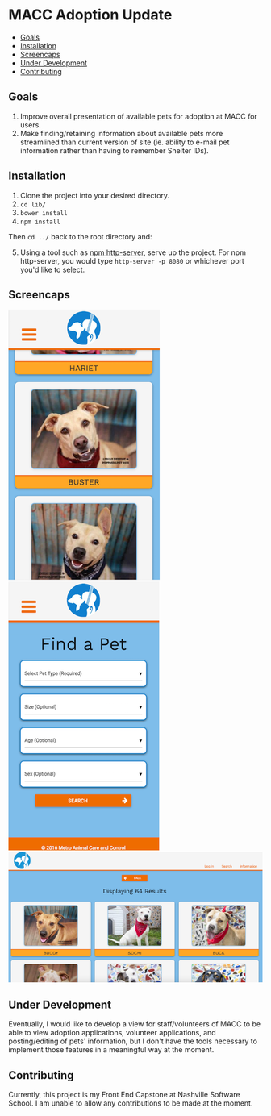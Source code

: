 MACC Adoption Update
================

  - [Goals](#goals)
  - [Installation](#installation)
  - [Screencaps](#screencaps)
  - [Under Development](#under-development)
  - [Contributing](#contributing)


## Goals
1. Improve overall presentation of available pets for adoption at MACC for users.
2. Make finding/retaining information about available pets more streamlined than current version of site (ie. ability to e-mail pet information rather than having to remember Shelter IDs).

## Installation

1. Clone the project into your desired directory.
2. `cd lib/`
3. `bower install`
4. `npm install`

Then `cd ../` back to the root directory and:

5. Using a tool such as [npm http-server](https://www.npmjs.com/package/http-server), serve up the project. For npm http-server, you would type `http-server -p 8080` or whichever port you'd like to select.

## Screencaps


![Pet Results Mobile View](https://raw.githubusercontent.com/mattbruton/MACC-Adoption-App/master/img/petresult-mobile-ss.png)
![Pet Search Mobile View](https://raw.githubusercontent.com/mattbruton/MACC-Adoption-App/master/img/petsearch-mobile-ss.png)
![Pet Results Browser View](https://raw.githubusercontent.com/mattbruton/MACC-Adoption-App/master/img/browser-search-result.png)


## Under Development

Eventually, I would like to develop a view for staff/volunteers of MACC to be able to view adoption applications, volunteer applications, and posting/editing of pets' information, but I don't have the tools necessary to implement those features in a meaningful way at the moment.

## Contributing

Currently, this project is my Front End Capstone at Nashville Software School. I am unable to allow any contributions to be made at the moment.
